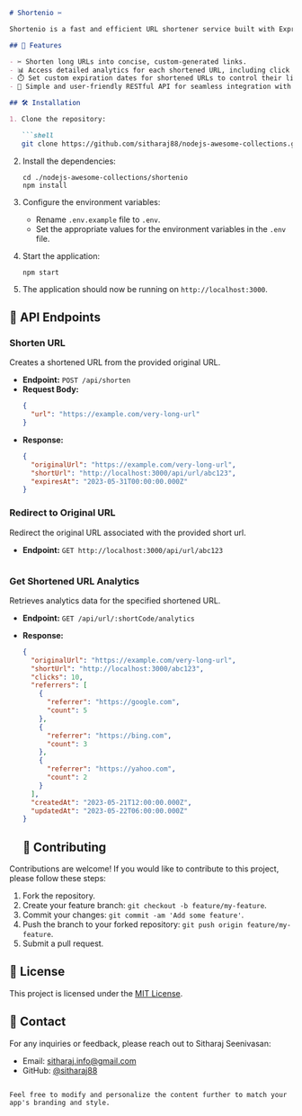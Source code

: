 ```markdown
# Shortenio ✂️

Shortenio is a fast and efficient URL shortener service built with Express.js and MongoDB. It empowers you to transform long and cumbersome URLs into short, elegant, and easy-to-share links. With Shortenio, managing and tracking your shortened URLs becomes a breeze.

## 🚀 Features

- ✂️ Shorten long URLs into concise, custom-generated links.
- 📊 Access detailed analytics for each shortened URL, including click counts, referrers, and more.
- ⏱️ Set custom expiration dates for shortened URLs to control their lifespan.
- 📡 Simple and user-friendly RESTful API for seamless integration with other applications.

## 🛠️ Installation

1. Clone the repository:

   ```shell
   git clone https://github.com/sitharaj88/nodejs-awesome-collections.git
   ```

2. Install the dependencies:

   ```shell
   cd ./nodejs-awesome-collections/shortenio
   npm install
   ```

3. Configure the environment variables:
   
   - Rename `.env.example` file to `.env`.
   - Set the appropriate values for the environment variables in the `.env` file.

4. Start the application:

   ```shell
   npm start
   ```

5. The application should now be running on `http://localhost:3000`.

## 🚀 API Endpoints

### Shorten URL

Creates a shortened URL from the provided original URL.

- **Endpoint:** `POST /api/shorten`
- **Request Body:**
  ```json
  {
    "url": "https://example.com/very-long-url"
  }
  ```
- **Response:**
  ```json
  {
    "originalUrl": "https://example.com/very-long-url",
    "shortUrl": "http://localhost:3000/api/url/abc123",
    "expiresAt": "2023-05-31T00:00:00.000Z"
  }
  ```

### Redirect to Original URL

Redirect the original URL associated with the provided short url.

- **Endpoint:** `GET http://localhost:3000/api/url/abc123`

  ```

### Get Shortened URL Analytics

Retrieves analytics data for the specified shortened URL.

- **Endpoint:** `GET /api/url/:shortCode/analytics`
- **Response:**
  ```json
  {
    "originalUrl": "https://example.com/very-long-url",
    "shortUrl": "http://localhost:3000/abc123",
    "clicks": 10,
    "referrers": [
      {
        "referrer": "https://google.com",
        "count": 5
      },
      {
        "referrer": "https://bing.com",
        "count": 3
      },
      {
        "referrer": "https://yahoo.com",
        "count": 2
      }
    ],
    "createdAt": "2023-05-21T12:00:00.000Z",
    "updatedAt": "2023-05-22T06:00:00.000Z"
  }
  ```

  ## 🤝 Contributing

Contributions are welcome! If you would like to contribute to this project, please follow these steps:

1. Fork the repository.
2. Create your feature branch: `git checkout -b feature/my-feature`.
3. Commit your changes: `git commit -am 'Add some feature'`.
4. Push the branch to your forked repository: `git push origin feature/my-feature`.
5. Submit a pull request.

## 📝 License

This project is licensed under the [MIT License](LICENSE).

## 📧 Contact

For any inquiries or feedback, please reach out to Sitharaj Seenivasan:
- Email: sitharaj.info@gmail.com
- GitHub: [@sitharaj88](https://github.com/sitharaj88)
```

Feel free to modify and personalize the content further to match your app's branding and style.